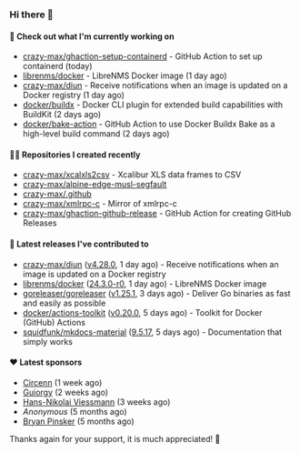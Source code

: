 ### Hi there 👋

#### 👷 Check out what I'm currently working on

- [crazy-max/ghaction-setup-containerd](https://github.com/crazy-max/ghaction-setup-containerd) - GitHub Action to set up containerd (today)
- [librenms/docker](https://github.com/librenms/docker) - LibreNMS Docker image (1 day ago)
- [crazy-max/diun](https://github.com/crazy-max/diun) - Receive notifications when an image is updated on a Docker registry (1 day ago)
- [docker/buildx](https://github.com/docker/buildx) - Docker CLI plugin for extended build capabilities with BuildKit (2 days ago)
- [docker/bake-action](https://github.com/docker/bake-action) - GitHub Action to use Docker Buildx Bake as a high-level build command (2 days ago)

#### 👨‍💻 Repositories I created recently

- [crazy-max/xcalxls2csv](https://github.com/crazy-max/xcalxls2csv) - Xcalibur XLS data frames to CSV
- [crazy-max/alpine-edge-musl-segfault](https://github.com/crazy-max/alpine-edge-musl-segfault)
- [crazy-max/.github](https://github.com/crazy-max/.github)
- [crazy-max/xmlrpc-c](https://github.com/crazy-max/xmlrpc-c) - Mirror of xmlrpc-c
- [crazy-max/ghaction-github-release](https://github.com/crazy-max/ghaction-github-release) - GitHub Action for creating GitHub Releases

#### 🚀 Latest releases I've contributed to

- [crazy-max/diun](https://github.com/crazy-max/diun) ([v4.28.0](https://github.com/crazy-max/diun/releases/tag/v4.28.0), 1 day ago) - Receive notifications when an image is updated on a Docker registry
- [librenms/docker](https://github.com/librenms/docker) ([24.3.0-r0](https://github.com/librenms/docker/releases/tag/24.3.0-r0), 1 day ago) - LibreNMS Docker image
- [goreleaser/goreleaser](https://github.com/goreleaser/goreleaser) ([v1.25.1](https://github.com/goreleaser/goreleaser/releases/tag/v1.25.1), 3 days ago) - Deliver Go binaries as fast and easily as possible
- [docker/actions-toolkit](https://github.com/docker/actions-toolkit) ([v0.20.0](https://github.com/docker/actions-toolkit/releases/tag/v0.20.0), 5 days ago) - Toolkit for Docker (GitHub) Actions
- [squidfunk/mkdocs-material](https://github.com/squidfunk/mkdocs-material) ([9.5.17](https://github.com/squidfunk/mkdocs-material/releases/tag/9.5.17), 5 days ago) - Documentation that simply works

#### ❤️ Latest sponsors
- [Circenn](https://github.com/Circenn5130) (1 week ago)
- [Guiorgy](https://github.com/Guiorgy) (2 weeks ago)
- [Hans-Nikolai Viessmann](https://github.com/hv15) (3 weeks ago)
- _Anonymous_ (5 months ago)
- [Bryan Pinsker](https://github.com/BryanPinsker) (5 months ago)

Thanks again for your support, it is much appreciated! 🙏
